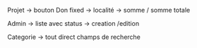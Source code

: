 
Projet
  -> bouton Don fixed
  -> localité
  -> somme / somme totale

Admin -> liste avec status
      -> creation /edition

Categorie -> tout direct champs de recherche

